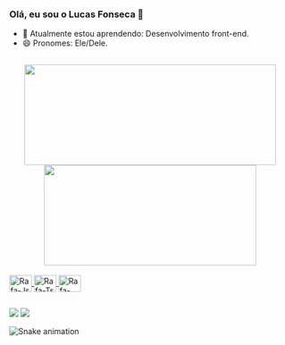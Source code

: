 ### Olá, eu sou o Lucas Fonseca 👋

- 🌱 Atualmente estou aprendendo: Desenvolvimento front-end.
- 😄 Pronomes: Ele/Dele.
##
<div align="center">
  <a href="https://github.com/LucasFonsecaSim">
  <img height="180em" width="450em" src="https://github-readme-stats.vercel.app/api?username=LucasFonsecaSim&show_icons=true&theme=dark&include_all_commits=true&count_private=true"/>
  <img height="180em" width="380em" src="https://github-readme-stats.vercel.app/api/top-langs/?username=LucasFonsecaSim&layout=compact&langs_count=7&theme=dark"/>
</div>

<div style="display: inline_block"><br>
  <img align="center" alt="Rafa-Js" height="30" width="40" src="https://cdn.jsdelivr.net/gh/devicons/devicon/icons/java/java-original-wordmark.svg">
  <img align="center" alt="Rafa-Ts" height="30" width="40" src="https://cdn.jsdelivr.net/gh/devicons/devicon/icons/css3/css3-original-wordmark.svg">
  <img align="center" alt="Rafa-React" height="30" width="40" src="https://cdn.jsdelivr.net/gh/devicons/devicon/icons/html5/html5-original-wordmark.svg">
</div>
  
  ##
<div>
  <a href = "mailto:lucas.fons2000@gmail.com"><img src="https://img.shields.io/badge/Gmail-D14836?style=for-the-badge&logo=gmail&logoColor=white" target="_blank"></a>
  <a href="https://www.linkedin.com/in/lucas-fonseca-25420b19a/" target="_blank"><img src="https://img.shields.io/badge/-LinkedIn-%230077B5?style=for-the-badge&logo=linkedin&logoColor=white" target="_blank"></a>

 ![Snake animation](https://github.com/LucasFonsecaSim/LucasFonsecaSim/blob/output/github-contribution-grid-snake.svg)
</div>
  


